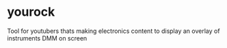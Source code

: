 # yourock
Tool for youtubers thats making electronics content to display an overlay of instruments DMM on screen
